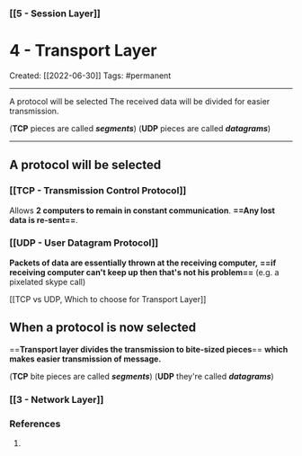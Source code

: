 ### [[5 - Session Layer]]

# 4 - Transport Layer
Created:  [[2022-06-30]]
Tags: #permanent 

---
A protocol will be selected 
The received data will be divided for easier transmission.

(**TCP** pieces are called **_segments_**) 
(**UDP** pieces are called **_datagrams_**)

---
## A protocol will be selected  
### [[TCP - Transmission Control Protocol]]
Allows **2 computers to remain in constant communication**. 
**==Any lost data is re-sent==**.


### [[UDP - User Datagram Protocol]]
**Packets of data are essentially thrown at the receiving computer,** 
**==if receiving computer can't keep up then that's not his problem==** 
(e.g. a pixelated skype call)

[[TCP vs UDP, Which to choose for Transport Layer]]



## When a protocol is now selected 
==**Transport layer divides the transmission to bite-sized pieces**== **which makes easier transmission of message.** 

(**TCP** bite pieces are called **_segments_**) 
(**UDP** they're called **_datagrams_**)


### [[3 - Network Layer]]












### References
1. 